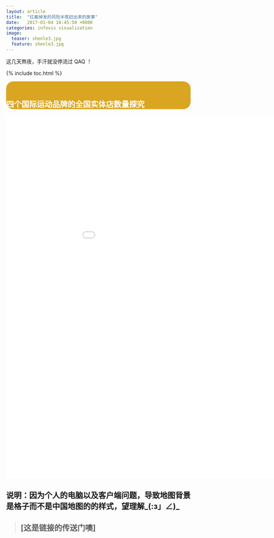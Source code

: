 ```yaml
---
layout: article
title:  "扛着掉发的风险半夜赶出来的故事"
date:   2017-01-04 18:45:50 +0800
categories: infovis visualization
image:
  teaser: shenle3.jpg
  feature: shenle3.jpg
---
```


这几天熬夜，手汗就没停流过 QAQ ！

{% include toc.html %}

<div style="background: #DAA520; color:white;border-radius:20px">
    <h2>四个国际运动品牌的全国实体店数量探究</h2>
</div>
<iframe frameborder="0" id="viz_embedded_frame" ng-src="/views/222_28/sheet8?%3Aembed=y&amp;%3AshowVizHome=no&amp;%3Adisplay_count=y&amp;%3Adisplay_static_image=y&amp;%3AbootstrapWhenNotified=true" data-load-viz-resize="" data-test-id="vizhome-viz-embed" allowfullscreen="" src="/views/222_28/sheet8?%3Aembed=y&amp;%3AshowVizHome=no&amp;%3Adisplay_count=y&amp;%3Adisplay_static_image=y&amp;%3AbootstrapWhenNotified=true" style="height: 993px; width: 1018px;"></iframe>
</div>

## 说明：因为个人的电脑以及客户端问题，导致地图背景是格子而不是中国地图的的样式，望理解_(:з」∠)_


> ## [这是链接的传送门噢]

[这是链接的传送门喔]: https://public.tableau.com/profile/.6733#!/vizhome/222_28/sheet8
